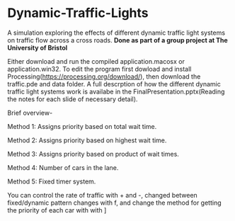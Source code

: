 # Dynamic-Traffic-Lights
A simulation exploring the effects of different dynamic traffic light systems on traffic flow across a cross roads. 
**Done as part of a group project at The University of Bristol**

Either download and run the compiled application.macosx or application.win32. 
To edit the program first dowload and install Processing(https://processing.org/download/), then download the traffic.pde and data folder.
A full descrption of how the different dynamic traffic light systems work is availabe in the FinalPresentation.pptx(Reading the notes for each slide of necessary detail).

Brief overview- 

Method 1:
	Assigns priority based on total wait time.

Method 2:
	Assigns priority based on highest wait time.

Method 3:
	Assigns priority based on product of wait times.

Method 4:
	Number of cars in the lane.

Method 5:
	Fixed timer system.


You can control the rate of traffic with + and -, changed between fixed/dynamic pattern changes with f, and change the method for getting the priority of each car with with ]

